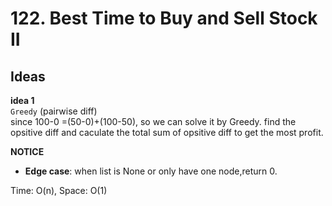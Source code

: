 # 122. Best Time to Buy and Sell Stock II      
   

## Ideas  
**idea 1**   
`Greedy` (pairwise diff)     
since 100-0 =(50-0)+(100-50), so we can solve it by Greedy. find the opsitive diff and caculate the total sum of opsitive diff to get the most profit.     
   
**NOTICE**      
* **Edge case**: when list is None or only have one node,return 0.              

Time: O(n), Space: O(1)      



